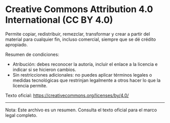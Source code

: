 # Creative Commons Attribution 4.0 International (CC BY 4.0)

Permite copiar, redistribuir, remezclar, transformar y crear a partir del material para cualquier fin, incluso comercial, siempre que se dé crédito apropiado.

Resumen de condiciones:
- Atribución: debes reconocer la autoría, incluir el enlace a la licencia e indicar si se hicieron cambios.
- Sin restricciones adicionales: no puedes aplicar términos legales o medidas tecnológicas que restrinjan legalmente a otros hacer lo que la licencia permite.

Texto oficial: https://creativecommons.org/licenses/by/4.0/

---
Nota: Este archivo es un resumen. Consulta el texto oficial para el marco legal completo.
